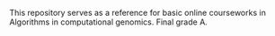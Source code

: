 This repository serves as a reference for basic online courseworks in Algorithms in computational genomics. Final grade A.
